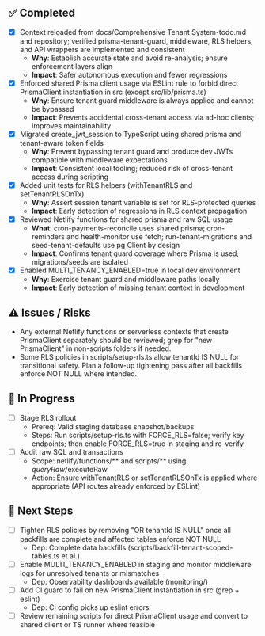 ## ✅ Completed
- [x] Context reloaded from docs/Comprehensive Tenant System-todo.md and repository; verified prisma-tenant-guard, middleware, RLS helpers, and API wrappers are implemented and consistent
  - **Why**: Establish accurate state and avoid re-analysis; ensure enforcement layers align
  - **Impact**: Safer autonomous execution and fewer regressions
- [x] Enforced shared Prisma client usage via ESLint rule to forbid direct PrismaClient instantiation in src (except src/lib/prisma.ts)
  - **Why**: Ensure tenant guard middleware is always applied and cannot be bypassed
  - **Impact**: Prevents accidental cross-tenant access via ad-hoc clients; improves maintainability
- [x] Migrated create_jwt_session to TypeScript using shared prisma and tenant-aware token fields
  - **Why**: Prevent bypassing tenant guard and produce dev JWTs compatible with middleware expectations
  - **Impact**: Consistent local tooling; reduced risk of cross-tenant access during scripting
- [x] Added unit tests for RLS helpers (withTenantRLS and setTenantRLSOnTx)
  - **Why**: Assert session tenant variable is set for RLS-protected queries
  - **Impact**: Early detection of regressions in RLS context propagation
- [x] Reviewed Netlify functions for shared prisma and raw SQL usage
  - **What**: cron-payments-reconcile uses shared prisma; cron-reminders and health-monitor use fetch; run-tenant-migrations and seed-tenant-defaults use pg Client by design
  - **Impact**: Confirms tenant guard coverage where Prisma is used; migrations/seeds are isolated
- [x] Enabled MULTI_TENANCY_ENABLED=true in local dev environment
  - **Why**: Exercise tenant guard and middleware paths locally
  - **Impact**: Early detection of missing tenant context in development

## ⚠️ Issues / Risks
- Any external Netlify functions or serverless contexts that create PrismaClient separately should be reviewed; grep for "new PrismaClient" in non-scripts folders if needed.
- Some RLS policies in scripts/setup-rls.ts allow tenantId IS NULL for transitional safety. Plan a follow-up tightening pass after all backfills enforce NOT NULL where intended.

## 🚧 In Progress
- [ ] Stage RLS rollout
  - Prereq: Valid staging database snapshot/backups
  - Steps: Run scripts/setup-rls.ts with FORCE_RLS=false; verify key endpoints; then enable FORCE_RLS=true in staging and re-verify
- [ ] Audit raw SQL and transactions
  - Scope: netlify/functions/** and scripts/** using $queryRaw/$executeRaw
  - Action: Ensure withTenantRLS or setTenantRLSOnTx is applied where appropriate (API routes already enforced by ESLint)

## 🔧 Next Steps
- [ ] Tighten RLS policies by removing "OR tenantId IS NULL" once all backfills are complete and affected tables enforce NOT NULL
  - Dep: Complete data backfills (scripts/backfill-tenant-scoped-tables.ts et al.)
- [ ] Enable MULTI_TENANCY_ENABLED in staging and monitor middleware logs for unresolved tenants or mismatches
  - Dep: Observability dashboards available (monitoring/)
- [ ] Add CI guard to fail on new PrismaClient instantiation in src (grep + eslint)
  - Dep: CI config picks up eslint errors
- [ ] Review remaining scripts for direct PrismaClient usage and convert to shared client or TS runner where feasible
